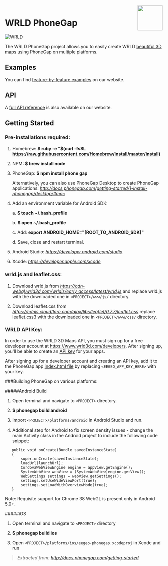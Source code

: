 <a href="https://www.wrld3d.com/">
    <img src="https://cdn2.eegeo.com/wp-content/uploads/2017/04/WRLD_Blue.png" align="right" height="80px" />
</a>

# WRLD PhoneGap 

![WRLD](https://cdn2.eegeo.com/wp-content/uploads/2017/04/screenselection01.png)

The WRLD PhoneGap project allows you to easily create WRLD [beautiful 3D maps](https://www.wrld3d.com/) using PhoneGap on multiple platforms.

## Examples

You can find [feature-by-feature examples](https://docs.wrld3d.com/wrld.js/latest/docs/examples/) on our website.

## API

A [full API reference](https://docs.wrdl3d.com/wrld.js/latest/docs/api/) is also available on our website.

## Getting Started

### Pre-installations required:

1. Homebrew:
**$ ruby -e "$(curl -fsSL https://raw.githubusercontent.com/Homebrew/install/master/install)**
 
2. NPM: 
**$ brew install node**

3. PhoneGap:
**$ npm install phone gap**

	Alternatively, you can also use PhoneGap Desktop to create PhoneGap applications: 
*http://docs.phonegap.com/getting-started/1-install-phonegap/desktop/#mac*

4. Add an environment variable for Android SDK:   

	a. **$ touch ~/.bash_profile**

	b. **$ open ~/.bash_profile**

	c. Add: **export ANDROID_HOME="[ROOT_TO_ANDROID_SDK]"**

	d. Save, close and restart terminal.

5. Android Studio: 
*https://developer.android.com/studio*

6. Xcode: 
*https://developer.apple.com/xcode*

### wrld.js and leaflet.css:

1. Download wrld.js from *https://cdn-webgl.wrld3d.com/wrldjs/early_access/latest/wrld.js* and replace wrld.js with the downloaded one in ````<PROJECT>/www/js/```` directory.

2. Download leaflet.css from *https://cdnjs.cloudflare.com/ajax/libs/leaflet/0.7.7/leaflet.css* replace leaflet.css3 with the downloaded one in ````<PROJECT>/www/css/```` directory.

### WRLD API Key:

In order to use the WRLD 3D Maps API, you must sign up for a free developer account at https://www.wrld3d.com/developers. After signing up, you'll be able to create an [API key](https://www.wrld3d.com/developers/apikeys) for your apps. 

After signing up for a developer account and creating an API key, add it to the PhoneGap app [index.html file](https://github.com/wrld3d/wrld-phonegap/blob/master/www/index.html) by replacing ````<EEGEO_APP_KEY_HERE>```` with your key.

###Building PhoneGap on various platforms:

#####Android Build

1. Open terminal and navigate to ````<PROJECT>```` directory.

2.  **$ phonegap build android**

3. Import ````<PROJECT>/platforms/android```` in Android Studio and run.

4. Additional step for Android to fix screen density issues - change the main Activity class in the Android project to include the following code snippet:

````@Override
   public void onCreate(Bundle savedInstanceState)
   {
       super.onCreate(savedInstanceState);
       loadUrl(launchUrl);
       CordovaWebViewEngine engine = appView.getEngine();
       SystemWebView webView = (SystemWebView)engine.getView();
       WebSettings settings = webView.getSettings();
       settings.setUseWideViewPort(true);
       settings.setLoadWithOverviewMode(true);
   }
   ````
Note: Requisite support for Chrome 38 WebGL is present only in Android 5.0+.

#####iOS
1. Open terminal and navigate to ````<PROJECT>```` directory

2. **$ phonegap build ios**

3. Open ````<PROJECT>/platforms/ios/eegeo-phonegap.xcodeproj```` in Xcode and run 




> *Extracted from: http://docs.phonegap.com/getting-started*
